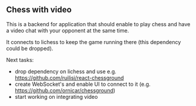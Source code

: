 ## Chess with video

This is a backend for application that should enable to play chess and have a video chat with your opponent at the same time.

It connects to lichess to keep the game running there (this dependency could be dropped).

Next tasks:

- drop dependency on lichess and use e.g. https://github.com/ruilisi/react-chessground
- create WebSocket's and enable UI to connect to it (e.g. https://github.com/ornicar/chessground)
- start working on integrating video
